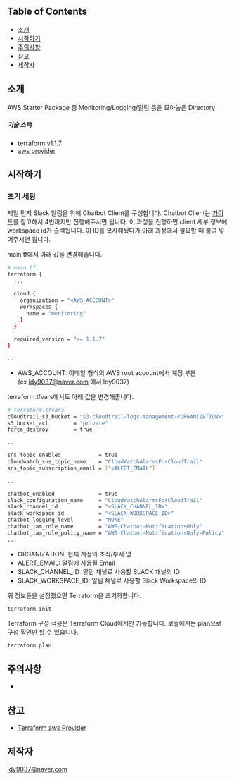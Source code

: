 ## Table of Contents

- [소개](#소개)
- [시작하기](#시작하기)
- [주의사항](#주의사항)
- [참고](#참고)
- [제작자](#제작자)

## 소개

 AWS Starter Package 중 Monitoring/Logging/알림 등을 모아놓은 Directory
 
 ##### 기술 스택
 - terraform v1.1.7
 - [aws provider](https://registry.terraform.io/providers/hashicorp/aws/latest/docs)
 
## 시작하기
### 초기 세팅
제일 먼저 Slack 알림을 위해 Chatbot Client를 구성합니다.
Chatbot Client는 [가이드](https://docs.aws.amazon.com/chatbot/latest/adminguide/getting-started.html#slack-setup)를 참고해서 4번까지만 진행해주시면 됩니다. 이 과정을 진행하면 client 세부 정보에 workspace id가 출력됩니다. 이 ID를 복사해뒀다가 아래 과정에서 필요할 때 붙여 넣어주시면 됩니다.

main.tf에서 아래 값을 변경해줍니다.
```sh
# main.tf
terraform {
  ...

  cloud {
    organization = "<AWS_ACCOUNT>"
    workspaces {
      name = "monitoring"
    }
  }

  required_version = ">= 1.1.7"
}

...
```
- AWS_ACCOUNT: 이메일 형식의 AWS root account에서 계정 부분  
(ex ldy9037@naver.com 에서 ldy9037) 

terraform.tfvars에서도 아래 값을 변경해줍니다.
```sh
# terraform.tfvars
cloudtrail_s3_bucket = "s3-cloudtrail-logs-management-<ORGANIZATION>"
s3_bucket_acl        = "private"
force_destroy        = true

...

sns_topic_enabled            = true
cloudwatch_sns_topic_name    = "CloudWatchAlarmsForCloudTrail"
sns_topic_subscription_email = ["<ALERT_EMAIL"]

...

chatbot_enabled              = true
slack_configuration_name     = "CloudWatchAlarmsForCloudTrail"
slack_channel_id             = "<SLACK_CHANNEL_ID>"
slack_workspace_id           = "<SLACK_WORKSPACE_ID>"
chatbot_logging_level        = "NONE"
chatbot_iam_role_name        = "AWS-Chatbot-NotificationsOnly"
chatbot_iam_role_policy_name = "AWS-Chatbot-NotificationsOnly-Policy"
...
```
- ORGANIZATION: 현재 계정의 조직/부서 명  
- ALERT_EMAIL: 알림에 사용될 Email
- SLACK_CHANNEL_ID: 알림 채널로 사용할 SLACK 채널의 ID
- SLACK_WORKSPACE_ID: 알림 채널로 사용할 Slack Workspace의 ID 

위 정보들을 설정했으면 Terraform을 초기화합니다.
```sh
terraform init
```

Terraform 구성 적용은 Terraform Cloud에서만 가능합니다. 로컬에서는 plan으로 구성 확인만 할 수 있습니다. 
```sh
terraform plan
```

## 주의사항
-

## 참고
- [Terraform aws Provider](https://registry.terraform.io/providers/hashicorp/aws/latest/docs)

## 제작자
[ldy9037@naver.com](https://github.com/ldy9037)